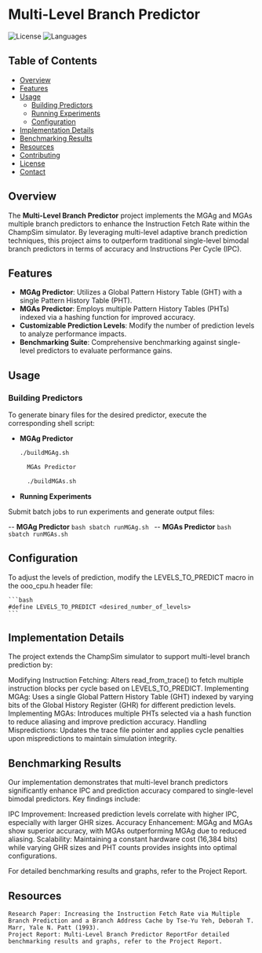 # Multi-Level Branch Predictor

![License](https://img.shields.io/badge/license-MIT-blue.svg)
![Languages](https://img.shields.io/github/languages/top/CMPT-450-GROUP/Multi-Level-Branch-Predictor)

## Table of Contents
- [Overview](#overview)
- [Features](#features)
- [Usage](#usage)
  - [Building Predictors](#building-predictors)
  - [Running Experiments](#running-experiments)
  - [Configuration](#configuration)
- [Implementation Details](#implementation-details)
- [Benchmarking Results](#benchmarking-results)
- [Resources](#resources)
- [Contributing](#contributing)
- [License](#license)
- [Contact](#contact)

## Overview

The **Multi-Level Branch Predictor** project implements the MGAg and MGAs multiple branch predictors to enhance the Instruction Fetch Rate within the ChampSim simulator. By leveraging multi-level adaptive branch prediction techniques, this project aims to outperform traditional single-level bimodal branch predictors in terms of accuracy and Instructions Per Cycle (IPC).

## Features

- **MGAg Predictor**: Utilizes a Global Pattern History Table (GHT) with a single Pattern History Table (PHT).
- **MGAs Predictor**: Employs multiple Pattern History Tables (PHTs) indexed via a hashing function for improved accuracy.
- **Customizable Prediction Levels**: Modify the number of prediction levels to analyze performance impacts.
- **Benchmarking Suite**: Comprehensive benchmarking against single-level predictors to evaluate performance gains.

## Usage

### Building Predictors

To generate binary files for the desired predictor, execute the corresponding shell script:

- **MGAg Predictor**
  ```bash
  ./buildMGAg.sh

    MGAs Predictor

    ./buildMGAs.sh
  ```
- **Running Experiments**

Submit batch jobs to run experiments and generate output files:

-- **MGAg Predictor**
    ```bash
    sbatch runMGAg.sh
    ```
-- **MGAs Predictor**
    ```bash
    sbatch runMGAs.sh
    ```
## Configuration

To adjust the levels of prediction, modify the LEVELS_TO_PREDICT macro in the ooo_cpu.h header file:

    ```bash
    #define LEVELS_TO_PREDICT <desired_number_of_levels>
    ```
## Implementation Details

The project extends the ChampSim simulator to support multi-level branch prediction by:

Modifying Instruction Fetching: Alters read_from_trace() to fetch multiple instruction blocks per cycle based on LEVELS_TO_PREDICT.
Implementing MGAg: Uses a single Global Pattern History Table (GHT) indexed by varying bits of the Global History Register (GHR) for different prediction levels.
Implementing MGAs: Introduces multiple PHTs selected via a hash function to reduce aliasing and improve prediction accuracy.
Handling Mispredictions: Updates the trace file pointer and applies cycle penalties upon mispredictions to maintain simulation integrity.

## Benchmarking Results

Our implementation demonstrates that multi-level branch predictors significantly enhance IPC and prediction accuracy compared to single-level bimodal predictors. Key findings include:

IPC Improvement: Increased prediction levels correlate with higher IPC, especially with larger GHR sizes.
Accuracy Enhancement: MGAg and MGAs show superior accuracy, with MGAs outperforming MGAg due to reduced aliasing.
Scalability: Maintaining a constant hardware cost (16,384 bits) while varying GHR sizes and PHT counts provides insights into optimal configurations.

For detailed benchmarking results and graphs, refer to the Project Report.

## Resources
    Research Paper: Increasing the Instruction Fetch Rate via Multiple Branch Prediction and a Branch Address Cache by Tse-Yu Yeh, Deborah T. Marr, Yale N. Patt (1993).
    Project Report: Multi-Level Branch Predictor ReportFor detailed benchmarking results and graphs, refer to the Project Report.
